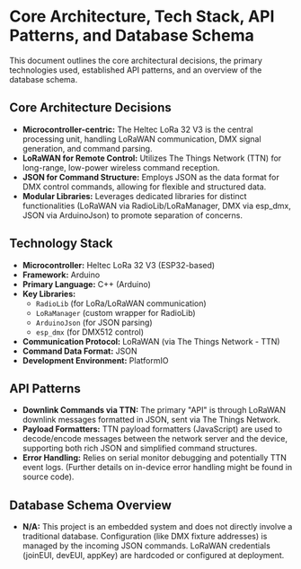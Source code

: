 # Core Architecture, Tech Stack, API Patterns, and Database Schema

This document outlines the core architectural decisions, the primary technologies used, established API patterns, and an overview of the database schema.

## Core Architecture Decisions

*   **Microcontroller-centric:** The Heltec LoRa 32 V3 is the central processing unit, handling LoRaWAN communication, DMX signal generation, and command parsing.
*   **LoRaWAN for Remote Control:** Utilizes The Things Network (TTN) for long-range, low-power wireless command reception.
*   **JSON for Command Structure:** Employs JSON as the data format for DMX control commands, allowing for flexible and structured data.
*   **Modular Libraries:** Leverages dedicated libraries for distinct functionalities (LoRaWAN via RadioLib/LoRaManager, DMX via esp_dmx, JSON via ArduinoJson) to promote separation of concerns.

## Technology Stack

*   **Microcontroller:** Heltec LoRa 32 V3 (ESP32-based)
*   **Framework:** Arduino
*   **Primary Language:** C++ (Arduino)
*   **Key Libraries:**
    *   `RadioLib` (for LoRa/LoRaWAN communication)
    *   `LoRaManager` (custom wrapper for RadioLib)
    *   `ArduinoJson` (for JSON parsing)
    *   `esp_dmx` (for DMX512 control)
*   **Communication Protocol:** LoRaWAN (via The Things Network - TTN)
*   **Command Data Format:** JSON
*   **Development Environment:** PlatformIO

## API Patterns

*   **Downlink Commands via TTN:** The primary "API" is through LoRaWAN downlink messages formatted in JSON, sent via The Things Network.
*   **Payload Formatters:** TTN payload formatters (JavaScript) are used to decode/encode messages between the network server and the device, supporting both rich JSON and simplified command structures.
*   **Error Handling:** Relies on serial monitor debugging and potentially TTN event logs. (Further details on in-device error handling might be found in source code).

## Database Schema Overview

*   **N/A:** This project is an embedded system and does not directly involve a traditional database. Configuration (like DMX fixture addresses) is managed by the incoming JSON commands. LoRaWAN credentials (joinEUI, devEUI, appKey) are hardcoded or configured at deployment. 